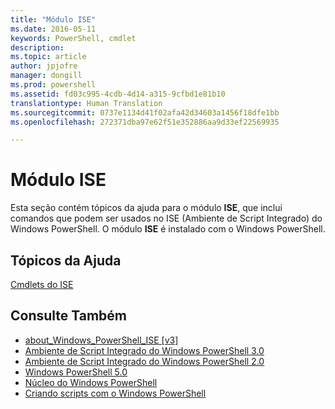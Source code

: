 ```yaml
---
title: "Módulo ISE"
ms.date: 2016-05-11
keywords: PowerShell, cmdlet
description: 
ms.topic: article
author: jpjofre
manager: dongill
ms.prod: powershell
ms.assetid: fd03c995-4cdb-4d14-a315-9cfbd1e81b10
translationtype: Human Translation
ms.sourcegitcommit: 0737e1134d41f02afa42d34603a1456f18dfe1bb
ms.openlocfilehash: 272371dba97e62f51e352886aa9d33ef22569935

---
```


# Módulo ISE
Esta seção contém tópicos da ajuda para o módulo **ISE**, que inclui comandos que podem ser usados no ISE (Ambiente de Script Integrado) do Windows PowerShell. O módulo **ISE** é instalado com o Windows PowerShell.

## Tópicos da Ajuda
[Cmdlets do ISE](http://go.microsoft.com/fwlink/?LinkID=254686)

## Consulte Também
- [about_Windows_PowerShell_ISE [v3]](https://technet.microsoft.com/en-us/library/dfa54d47-60c6-4fff-8197-c747e8d411bb)
- [Ambiente de Script Integrado do Windows PowerShell 3.0](http://go.microsoft.com/fwlink/?LinkId=254681)
- [Ambiente de Script Integrado do Windows PowerShell 2.0](http://go.microsoft.com/fwlink/?LinkID=238569)
- [Windows PowerShell 5.0](../core-modules/Windows-PowerShell-5.0.md)
- [Núcleo do Windows PowerShell](https://technet.microsoft.com/en-us/library/4b75f1e4-f327-48f3-92ab-bf5435094d41)
- [Criando scripts com o Windows PowerShell](../../getting-started/fundamental/Scripting-with-Windows-PowerShell.md)




<!--HONumber=Sep16_HO3-->


